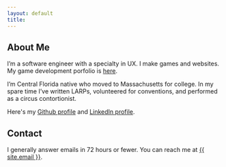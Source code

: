 ```yaml
---
layout: default
title: 
---
```


## About Me

I’m a software engineer with a specialty in UX. I make games and websites. My game development porfolio is [here](/games).

I’m Central Florida native who moved to Massachusetts for college. In my spare time I’ve written LARPs, volunteered for conventions, and performed as a circus contortionist.

Here's my [Github profile](https://github.com/cidneyhamilton) and [LinkedIn profile](https://linkedin.com/in/cidney).

## Contact

I generally answer emails in 72 hours or fewer. You can reach me at <a class="u-email" href="mailto:{{ site.email }}">{{ site.email }}</a>.